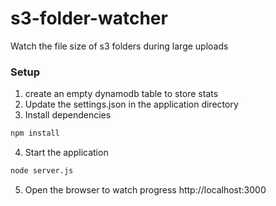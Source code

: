 # s3-folder-watcher
Watch the file size of s3 folders during large uploads

### Setup
1. create an empty dynamodb table to store stats
2. Update the settings.json in the application directory
3. Install dependencies
  ```bash
  npm install
  ```
4. Start the application
  ```bash
  node server.js
  ```
5. Open the browser to watch progress http://localhost:3000
